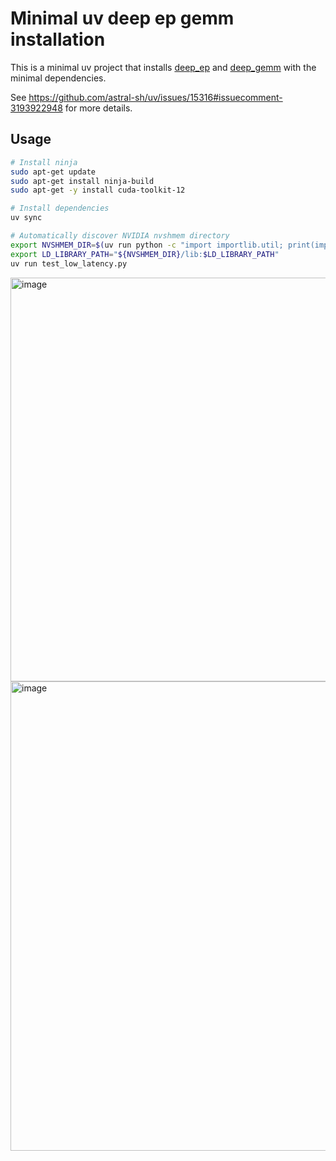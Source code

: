 # Minimal uv deep ep gemm installation

This is a minimal uv project that installs [deep_ep](https://github.com/deepseek-ai/DeepEP) and [deep_gemm](https://github.com/deepseek-ai/DeepGEMM) with the minimal dependencies.

See https://github.com/astral-sh/uv/issues/15316#issuecomment-3193922948 for more details.

## Usage

```bash
# Install ninja
sudo apt-get update
sudo apt-get install ninja-build
sudo apt-get -y install cuda-toolkit-12

# Install dependencies
uv sync

# Automatically discover NVIDIA nvshmem directory
export NVSHMEM_DIR=$(uv run python -c "import importlib.util; print(importlib.util.find_spec('nvidia.nvshmem').submodule_search_locations[0])")  # Use for DeepEP installation
export LD_LIBRARY_PATH="${NVSHMEM_DIR}/lib:$LD_LIBRARY_PATH"
uv run test_low_latency.py
```

<img width="681" height="646" alt="image" src="https://github.com/user-attachments/assets/6c0ea997-845d-4ff8-a5d2-f1e4f2930e78" />

<img width="1361" height="751" alt="image" src="https://github.com/user-attachments/assets/e67322b5-03b5-4247-b55c-e7ff5f970351" />
